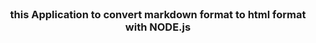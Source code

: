 <br />

<h3 align="center">this Application to convert markdown format to html format with NODE.js</h3>
